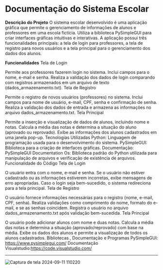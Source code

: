 

# Documentação do Sistema Escolar

**Descrição do Projeto**
O sistema escolar desenvolvido é uma aplicação gráfica que permite o gerenciamento de informações de alunos e professores em uma escola fictícia. Utiliza a biblioteca PySimpleGUI para criar interfaces gráficas intuitivas e interativas. A aplicação possui três funcionalidades principais: a tela de login para professores, a tela de registro para novos usuários e a tela principal para o gerenciamento dos dados dos alunos.

**Funcionalidades**
Tela de Login

Permite aos professores fazerem login no sistema.
Inclui campos para o nome, e-mail e senha.
Realiza a validação dos dados de login comparando com registros armazenados em um arquivo de texto (dados_armazenamento.txt).
Tela de Registro

Permite o registro de novos usuários (professores) no sistema.
Inclui campos para nome de usuário, e-mail, CPF, senha e confirmação de senha.
Realiza a validação dos dados de entrada e armazena as informações no arquivo dados_armazenamento.txt.
Tela Principal

Permite a inserção e visualização de dados de alunos, incluindo nome e notas.
Calcula a média das notas e determina a situação do aluno (aprovado ou reprovado).
Exibe as informações dos alunos cadastrados em uma janela pop-up.
Tecnologias Utilizadas
Python: Linguagem de programação usada para o desenvolvimento do sistema.
PySimpleGUI: Biblioteca para a criação de interfaces gráficas. Documentação: PySimpleGUI Documentation
Os: Biblioteca padrão do Python utilizada para manipulação de arquivos e verificação de existência de arquivos.
Funcionalidade do Código
Tela de Login

O usuário entra com o nome, e-mail e senha.
Se o usuário não estiver cadastrado ou as informações estiverem incorretas, exibe mensagens de erro apropriadas.
Caso o login seja bem-sucedido, o sistema redireciona para a tela principal.
Tela de Registro

O usuário fornece informações necessárias para o registro (nome, e-mail, CPF, senha).
Realiza validações como comprimento do nome, formato do e-mail, e se as senhas coincidem.
Registra o usuário no arquivo dados_armazenamento.txt após validação bem-sucedida.
Tela Principal

O usuário pode adicionar alunos com nome e duas notas.
Calcula a média das notas e determina a situação (aprovado/reprovado) com base na média.
Exibe os dados dos alunos e permite a visualização de todos os alunos cadastrados.
Bibliotecas , Documentação e Programas 
PySimpleGUI: https://www.pysimplegui.com/  Documentação
Visualstudio:https://code.visualstudio.com/

___

![Captura de tela 2024-09-11 110220](https://github.com/user-attachments/assets/6fe2390b-09f9-47fe-a16d-f3880045cffb)




